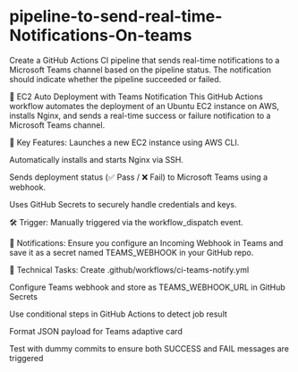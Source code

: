 # pipeline-to-send-real-time-Notifications-On-teams
Create a GitHub Actions CI pipeline that sends real-time notifications to a Microsoft Teams channel based on the pipeline status. The notification should indicate whether the pipeline succeeded or failed.


🚀 EC2 Auto Deployment with Teams Notification
This GitHub Actions workflow automates the deployment of an Ubuntu EC2 instance on AWS, installs Nginx, and sends a real-time success or failure notification to a Microsoft Teams channel.

🔧 Key Features:
Launches a new EC2 instance using AWS CLI.

Automatically installs and starts Nginx via SSH.

Sends deployment status (✅ Pass / ❌ Fail) to Microsoft Teams using a webhook.

Uses GitHub Secrets to securely handle credentials and keys.

🛠️ Trigger:
Manually triggered via the workflow_dispatch event.

📩 Notifications:
Ensure you configure an Incoming Webhook in Teams and save it as a secret named TEAMS_WEBHOOK in your GitHub repo.

🧩 Technical Tasks:
 Create .github/workflows/ci-teams-notify.yml

 Configure Teams webhook and store as TEAMS_WEBHOOK_URL in GitHub Secrets

 Use conditional steps in GitHub Actions to detect job result

 Format JSON payload for Teams adaptive card

 Test with dummy commits to ensure both SUCCESS and FAIL messages are triggered

